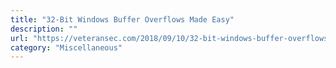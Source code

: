 ```yaml
---
title: "32-Bit Windows Buffer Overflows Made Easy"
description: ""
url: "https://veteransec.com/2018/09/10/32-bit-windows-buffer-overflows-made-easy/"
category: "Miscellaneous"
---
```

